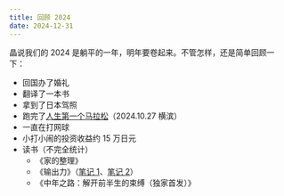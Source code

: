 ```yaml
---
title: 回顾 2024
date: 2024-12-31
---
```

晶说我们的 2024 是躺平的一年，明年要卷起来。不管怎样，还是简单回顾一下：

- 回国办了婚礼
- 翻译了一本书
- 拿到了日本驾照
- 跑完了[人生第一个马拉松](/daily-write/2024-11-03-post-marathon)（2024.10.27 横滨）
- 一直在打网球
- 小打小闹的投资收益约 15 万日元
- 读书（不完全统计）
	- 《家的整理》
	- 《输出力》（[笔记 1](/daily-write/2024-11-01-output-power)、[笔记 2](/daily-write/2024-11-07)）
	- 《中年之路：解开前半生的束缚（独家首发）》
